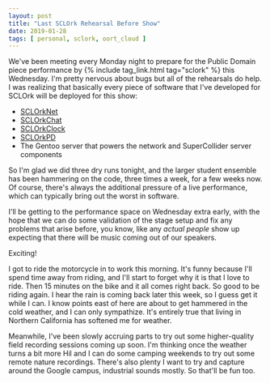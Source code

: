 ```yaml
---
layout: post
title: "Last SCLOrk Rehearsal Before Show"
date: 2019-01-28
tags: [ personal, sclork, oort_cloud ]
---
```


We've been meeting every Monday night to prepare for the Public Domain piece
performance by {% include tag_link.html tag="sclork" %} this Wednesday. I'm
pretty nervous about bugs but all of the rehearsals do help. I was realizing
that basically every piece of software that I've developed for SCLOrk will be
deployed for this show:

  * [SCLOrkNet](https://github.com/lnihlen/SCLOrkNet)
  * [SCLOrkChat](https://github.com/lnihlen/SCLOrkChat)
  * [SCLOrkClock](https://github.com/lnihlen/SCLOrkClock)
  * [SCLOrkPD](https://github.com/lnihlen/SCLOrkPD)
  * The Gentoo server that powers the network and SuperCollider server components

So I'm glad we did three dry runs tonight, and the larger student ensemble
has been hammering on the code, three times a week, for a few weeks now. Of
course, there's always the additional pressure of a live performance, which can
typically bring out the worst in software.

I'll be getting to the performance space on Wednesday extra early, with the hope
that we can do some validation of the stage setup and fix any problems that
arise before, you know, like any *actual people* show up expecting that there
will be music coming out of our speakers.

Exciting!

I got to ride the motorcycle in to work this morning. It's funny because I'll
spend time away from riding, and I'll start to forget why it is that I love to
ride. Then 15 minutes on the bike and it all comes right back. So good to be
riding again. I hear the rain is coming back later this week, so I guess get
it while I can. I know points east of here are about to get hammered in the
cold weather, and I can only sympathize. It's entirely true that living in
Northern California has softened me for weather.

Meanwhile, I've been slowly accruing parts to try out some higher-quality field
recording sessions coming up soon. I'm thinking once the weather turns a bit
more Hil and I can do some camping weekends to try out some remote nature
recordings. There's also plenty I want to try and capture around the Google
campus, industrial sounds mostly. So that'll be fun too.

